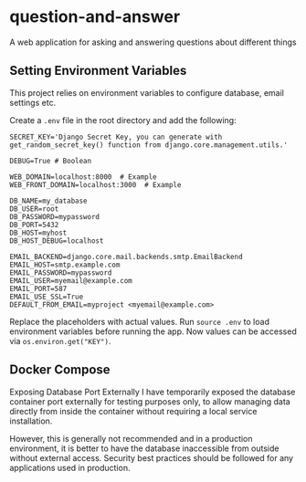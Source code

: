 # question-and-answer
A web application for asking and answering questions about different things

## Setting Environment Variables

This project relies on environment variables to configure database, email settings etc. 

Create a `.env` file in the root directory and add the following:

```
SECRET_KEY='Django Secret Key, you can generate with get_random_secret_key() function from django.core.management.utils.'

DEBUG=True # Boolean

WEB_DOMAIN=localhost:8000  # Example
WEB_FRONT_DOMAIN=localhost:3000  # Example 

DB_NAME=my_database
DB_USER=root
DB_PASSWORD=mypassword  
DB_PORT=5432
DB_HOST=myhost
DB_HOST_DEBUG=localhost

EMAIL_BACKEND=django.core.mail.backends.smtp.EmailBackend
EMAIL_HOST=smtp.example.com
EMAIL_PASSWORD=mypassword
EMAIL_USER=myemail@example.com
EMAIL_PORT=587  
EMAIL_USE_SSL=True
DEFAULT_FROM_EMAIL=myproject <myemail@example.com>
```

Replace the placeholders with actual values. Run `source .env` to load environment variables before running the app.
Now values can be accessed via `os.environ.get("KEY")`.


## Docker Compose
Exposing Database Port Externally
I have temporarily exposed the database container port externally for testing purposes only,
to allow managing data directly from inside the container without requiring a local service installation.

However, this is generally not recommended and in a production environment,
it is better to have the database inaccessible from outside without external access. Security best practices should be
followed for any applications used in production.
